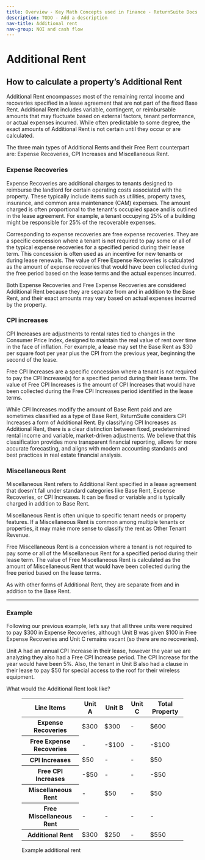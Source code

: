 ```yaml
---
title: Overview - Key Math Concepts used in Finance - ReturnSuite Docs
description: TODO - Add a description
nav-title: Additional rent
nav-group: NOI and cash flow
---
```


# Additional Rent

## How to calculate a property’s Additional Rent

Additional Rent encompasses most of the remaining rental income and
recoveries specified in a lease agreement that are not part of the fixed
Base Rent. Additional Rent includes variable, contingent, or
reimbursable amounts that may fluctuate based on external factors,
tenant performance, or actual expenses incurred. While often predictable
to some degree, the exact amounts of Additional Rent is not certain
until they occur or are calculated.

The three main types of Additional Rents and their Free Rent counterpart
are: Expense Recoveries, CPI Increases and Miscellaneous Rent.

### Expense Recoveries

Expense Recoveries are additional charges to tenants designed to
reimburse the landlord for certain operating costs associated with
the property. These typically include items such as utilities,
property taxes, insurance, and common area maintenance (CAM)
expenses. The amount charged is often proportional to the tenant's
occupied space and is outlined in the lease agreement. For example,
a tenant occupying 25% of a building might be responsible for 25% of
the recoverable expenses.

Corresponding to expense recoveries are free expense recoveries. They are a specific concession where a tenant is
not required to pay some or all of the typical expense recoveries
for a specified period during their lease term. This concession is
often used as an incentive for new tenants or during lease renewals.
The value of Free Expense Recoveries is calculated as the amount of
expense recoveries that would have been collected during the free
period based on the lease terms and the actual expenses incurred.

Both Expense Recoveries and Free Expense Recoveries are considered
Additional Rent because they are separate from and in addition to
the Base Rent, and their exact amounts may vary based on actual
expenses incurred by the property.

### CPI increases

CPI Increases are adjustments to rental rates tied to changes in the
Consumer Price Index, designed to maintain the real value of rent
over time in the face of inflation. For example, a lease may set the
Base Rent as $30 per square foot per year plus the CPI from the
previous year, beginning the second of the lease.

Free CPI Increases are a specific concession where a tenant is not
required to pay the CPI Increase(s) for a specified period during
their lease term. The value of Free CPI Increases is the amount of
CPI Increases that would have been collected during the Free CPI
Increases period identified in the lease terms.

While CPI Increases modify the amount of Base Rent paid and are
sometimes classified as a type of Base Rent, ReturnSuite considers
CPI Increases a form of Additional Rent. By classifying CPI
Increases as Additional Rent, there is a clear distinction between
fixed, predetermined rental income and variable, market-driven
adjustments. We believe that this classification provides more
transparent financial reporting, allows for more accurate
forecasting, and aligns with modern accounting standards and best
practices in real estate financial analysis.

### Miscellaneous Rent

Miscellaneous Rent refers to Additional Rent specified in a lease
agreement that doesn't fall under standard categories like Base
Rent, Expense Recoveries, or CPI Increases. It can be fixed or
variable and is typically charged in addition to Base Rent.

Miscellaneous Rent is often unique to specific tenant needs or
property features. If a Miscellaneous Rent is common among multiple
tenants or properties, it may make more sense to classify the rent
as Other Tenant Revenue.

Free Miscellaneous Rent is a concession where a tenant is not
required to pay some or all of the Miscellaneous Rent for a
specified period during their lease term. The value of Free
Miscellaneous Rent is calculated as the amount of Miscellaneous Rent
that would have been collected during the free period based on the
lease terms.

As with other forms of Additional Rent, they are separate from and
in addition to the Base Rent.

<hr class="mt-4 mb-4 border-gray-300">

### Example

Following our previous example, let’s say that all three units were
required to pay $300 in Expense Recoveries, although Unit B was given
$100 in Free Expense Recoveries and Unit C remains vacant (so there are
no recoveries).

Unit A had an annual CPI Increase in their lease, however the year we
are analyzing they also had a Free CPI Increase period. The CPI Increase
for the year would have been 5%. Also, the tenant in Unit B also had a
clause in their lease to pay $50 for special access to the roof for
their wireless equipment.

What would the Additional Rent look like?

<figure id="example-potential-base-rent">
  <div class="rounded-md shadow-sm border border-gray-300 overflow-auto max-w-fit pt-3">
    <table class="table-auto border-collapse font-medium">
      <thead>
        <tr>
          <th class="border-b border-gray-300 pb-3 font-semibold text-left px-8 whitespace-nowrap">Line Items</th>
          <th class="border-b border-gray-300 pb-3 font-semibold text-right px-8 whitespace-nowrap tracking-wide">Unit A</th>
          <th class="border-b border-gray-300 pb-3 font-semibold text-right px-8 whitespace-nowrap tracking-wide">Unit B</th>
          <th class="border-b border-gray-300 pb-3 font-semibold text-right px-8 whitespace-nowrap tracking-wide">Unit C</th>
          <th class="border-b border-gray-300 pb-3 font-semibold text-right px-8 whitespace-nowrap tracking-wide">Total Property</th>
        </tr>
      </thead>
      <tbody>
        <tr class="bg-white">
          <th class="border-b py-3 font-medium text-left px-8 pl-12 whitespace-nowrap text-gray-700">Expense Recoveries</th>
          <td class="border-b py-3 text-right px-8">$300</td>
          <td class="border-b py-3 text-right px-8">$300</td>
          <td class="border-b py-3 text-right px-8">-</td>
          <td class="border-b py-3 text-right px-8 text-red-500">$600</td>
        </tr>
        <tr class="bg-gray-50">
          <th class="border-b py-3 font-medium text-left px-8 pl-12 whitespace-nowrap text-gray-700">Free Expense Recoveries</th>
          <td class="border-b py-3 text-right px-8">-</td>
          <td class="border-b py-3 text-right px-8 text-red-500">-$100</td>
          <td class="border-b py-3 text-right px-8">-</td>
          <td class="border-b py-3 text-right px-8 text-red-500">-$100</td>
        </tr>
        <tr class="bg-white">
          <th class="border-b py-3 font-medium text-left px-8 pl-12 whitespace-nowrap text-gray-700">CPI Increases</th>
          <td class="border-b py-3 text-right px-8">$50</td>
          <td class="border-b py-3 text-right px-8">-</td>
          <td class="border-b py-3 text-right px-8">-</td>
          <td class="border-b py-3 text-right px-8">$50</td>
        </tr>
        <tr class="bg-gray-50">
          <th class="border-b py-3 font-medium text-left px-8 pl-12 whitespace-nowrap text-gray-700">Free CPI Increases</th>
          <td class="border-b py-3 text-right px-8 text-red-500">-$50</td>
          <td class="border-b py-3 text-right px-8">-</td>
          <td class="border-b py-3 text-right px-8">-</td>
          <td class="border-b py-3 text-right px-8 text-red-500">-$50</td>
        </tr>
        <tr class="bg-white">
          <th class="border-b py-3 font-medium text-left px-8 pl-12 whitespace-nowrap text-gray-700">Miscellaneous Rent</th>
          <td class="border-b py-3 text-right px-8">-</td>
          <td class="border-b py-3 text-right px-8">$50</td>
          <td class="border-b py-3 text-right px-8">-</td>
          <td class="border-b py-3 text-right px-8">$50</td>
        </tr>
        <tr class="bg-gray-50">
          <th class="border-b py-3 font-medium text-left px-8 pl-12 whitespace-nowrap text-gray-700">Free Miscellaneous Rent</th>
          <td class="border-b py-3 text-right px-8">-</td>
          <td class="border-b py-3 text-right px-8">-</td>
          <td class="border-b py-3 text-right px-8">-</td>
          <td class="border-b py-3 text-right px-8">-</td>
        </tr>
        <tr class="bg-white">
          <th class="py-3 font-semibold text-left px-8 whitespace-nowrap">Additional Rent</th>
          <td class="py-3 text-right px-8 font-semibold">$300</td>
          <td class="py-3 text-right px-8 font-semibold">$250</td>
          <td class="py-3 text-right px-8 font-semibold">-</td>
          <td class="py-3 text-right px-8 font-semibold">$550</td>
        </tr>
      </tbody>
    </table>
  </div>
  <figcaption>Example additional rent</figcaption>
</figure>
